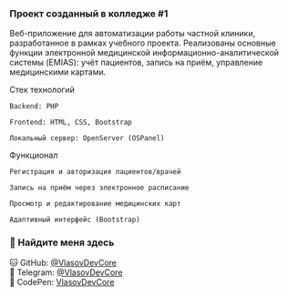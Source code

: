### Проект созданный в колледже #1

Веб-приложение для автоматизации работы частной клиники, разработанное в рамках учебного проекта. Реализованы основные функции электронной медицинской информационно-аналитической системы (EMIAS): учёт пациентов, запись на приём, управление медицинскими картами.

Стек технологий

    Backend: PHP

    Frontend: HTML, CSS, Bootstrap

    Локальный сервер: OpenServer (OSPanel)

Функционал

    Регистрация и авторизация пациентов/врачей

    Запись на приём через электронное расписание

    Просмотр и редактирование медицинских карт

    Адаптивный интерфейс (Bootstrap)
### 🤝 Найдите меня здесь

🐱 GitHub: [@VlasovDevCore](https://github.com/VlasovDevCore)  
💬 Telegram: [@VlasovDevCore](https://t.me/vlasov_working)  
🎨 CodePen: [VlasovDevCore](https://codepen.io/VlasovDevCore)
